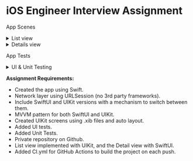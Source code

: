 # iOS Engineer Interview Assignment

App Scenes

<details>
  <summary>List view</summary>
  <img src="https://raw.githubusercontent.com/AmirDaliri/Resume/master/Screenshot%202024-01-14%20at%2022.25.14.png" width="300" height="600">
</details>

<details>
  <summary>Details view</summary>
  <img src="https://raw.githubusercontent.com/AmirDaliri/Resume/master/Screenshot%202024-01-14%20at%2022.25.19.png" width="300" height="600">
</details>

App Tests

<details>
  <summary>UI & Unit Testing</summary>
  <img src="https://raw.githubusercontent.com/AmirDaliri/Resume/master/Screenshot%202024-01-14%20at%2023.18.43.png" width="300" height="600">
</details>



**Assignment Requirements:**
- Created the app using Swift.
- Network layer using URLSession (no 3rd party frameworks).
- Include SwiftUI and UIKit versions with a mechanism to switch between them.
- MVVM pattern for both SwiftUI and UIKit.
- Created UIKit screens using .xib files and auto layout.
- Added UI tests.
- Added Unit Tests.
- Private repository on Github.
- List view implemented with UIKit, and the Detail view with SwiftUI.
- Added CI.yml for GitHub Actions to build the project on each push.
